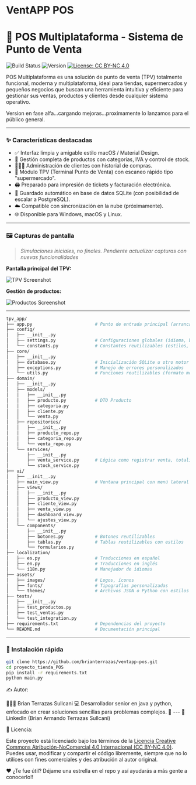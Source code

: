 # VentAPP POS


# 🧾 POS Multiplataforma - Sistema de Punto de Venta

![Build Status](https://img.shields.io/badge/build-passing-brightgreen)
![Version](https://img.shields.io/badge/version-0.0.1-blue)
[![License: CC BY-NC 4.0](https://img.shields.io/badge/License-CC%20BY--NC%204.0-lightgrey.svg)](https://creativecommons.org/licenses/by-nc/4.0/)

POS Multiplataforma es una solución de punto de venta (TPV) totalmente funcional, moderna y multiplataforma, ideal para tiendas, supermercados y pequeños negocios que buscan una herramienta intuitiva y eficiente para gestionar sus ventas, productos y clientes desde cualquier sistema operativo.

Version en fase alfa...cargando mejoras...proximamente lo lanzamos para el público general.

---

### ✨ Características destacadas

- ✅ Interfaz limpia y amigable estilo macOS / Material Design.
- 🧃 Gestión completa de productos con categorías, IVA y control de stock.
- 🧑‍🤝‍🧑 Administración de clientes con historial de compras.
- 🧾 Módulo TPV (Terminal Punto de Venta) con escaneo rápido tipo "supermercado".
- 🖨️ Preparado para impresión de tickets y facturación electrónica.
- 💾 Guardado automático en base de datos SQLite (con posibilidad de escalar a PostgreSQL).
- ☁️ Compatible con sincronización en la nube (próximamente).
- 🌐 Disponible para Windows, macOS y Linux.

---

### 🖼️ Capturas de pantalla

> *Simulaciones iniciales, no finales. Pendiente actualizar capturas con nuevas funcionalidades*

**Pantalla principal del TPV:**

![TPV Screenshot](http://imgfz.com/i/d9so1ql.png)

**Gestión de productos:**

![Productos Screenshot](http://imgfz.com/i/ryzWHib.png)

---
```bash
tpv_app/
├── app.py                        # Punto de entrada principal (arranca la app Flet)
├── config/
│   ├── __init__.py
│   ├── settings.py               # Configuraciones globales (idioma, base de datos, entorno)
│   └── constants.py              # Constantes reutilizables (estilos, colores, rutas)
├── core/
│   ├── __init__.py
│   ├── database.py               # Inicialización SQLite u otro motor
│   ├── exceptions.py             # Manejo de errores personalizados
│   └── utils.py                  # Funciones reutilizables (formato moneda, validaciones)
├── domain/
│   ├── __init__.py
│   ├── models/
│   │   ├── __init__.py
│   │   ├── producto.py           # DTO Producto
│   │   ├── categoria.py
│   │   ├── cliente.py
│   │   └── venta.py
│   ├── repositories/
│   │   ├── __init__.py
│   │   ├── producto_repo.py
│   │   ├── categoria_repo.py
│   │   └── venta_repo.py
│   └── services/
│       ├── __init__.py
│       ├── venta_service.py      # Lógica como registrar venta, totalizar, aplicar descuentos
│       └── stock_service.py
├── ui/
│   ├── __init__.py
│   ├── main_view.py              # Ventana principal con menú lateral y navegación
│   ├── views/
│   │   ├── __init__.py
│   │   ├── producto_view.py
│   │   ├── cliente_view.py
│   │   ├── venta_view.py
│   │   ├── dashboard_view.py
│   │   └── ajustes_view.py
│   └── components/
│       ├── __init__.py
│       ├── botones.py            # Botones reutilizables
│       ├── tablas.py             # Tablas reutilizables con estilos
│       └── formularios.py
├── localization/
│   ├── es.py                     # Traducciones en español
│   ├── en.py                     # Traducciones en inglés
│   └── i18n.py                   # Manejador de idiomas
├── assets/
│   ├── images/                   # Logos, íconos
│   ├── fonts/                    # Tipografías personalizadas
│   └── themes/                   # Archivos JSON o Python con estilos de UI
├── tests/
│   ├── __init__.py
│   ├── test_productos.py
│   ├── test_ventas.py
│   └── test_integration.py
├── requirements.txt              # Dependencias del proyecto
└── README.md                     # Documentación principal
```
---

### 🚀 Instalación rápida

```bash
git clone https://github.com/brianterrazas/ventapp-pos.git
cd proyecto_tienda_POS
pip install -r requirements.txt
python main.py
```
✍️  Autor:

🙋🏽‍♀️  Brian Terrazas Sullcani
💻  Desarrollador senior en java y python, enfocado en crear soluciones sencillas para problemas complejos.
📧  ---
🔗  LinkedIn (Brian Armando Terrazas Sullcani)

📄  Licencia:

Este proyecto está licenciado bajo los términos de la [Licencia Creative Commons Atribución-NoComercial 4.0 Internacional (CC BY-NC 4.0)](https://creativecommons.org/licenses/by-nc/4.0/).
Puedes usar, modificar y compartir el código libremente, siempre que no lo utilices con fines comerciales y des atribución al autor original.

❤️  ¿Te fue útil?
Déjame una estrella en el repo y así ayudarás a más gente a conocerlo!!